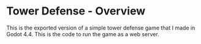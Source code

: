 # Tower Defense - Overview
This is the exported version of a simple tower defense game that I made in Godot 4.4. 
This is the code to run the game as a web server.
